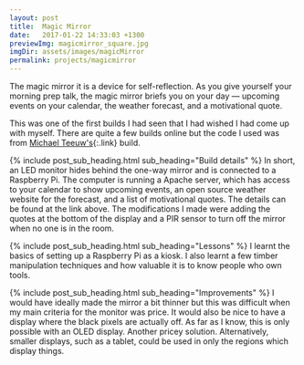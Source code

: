 ```yaml
---
layout: post
title:  Magic Mirror
date:   2017-01-22 14:33:03 +1300
previewImg: magicmirror_square.jpg
imgDir: assets/images/magicMirror
permalink: projects/magicmirror
---
```

The magic mirror it is a device for self-reflection. As you give yourself your morning prep talk, the magic mirror briefs you on your day &mdash; upcoming events on your calendar, the weather forecast, and a motivational quote.

This was one of the first builds I had seen that I had wished I had come up with myself. There are quite a few builds online but the code I used was from [Michael Teeuw's](http://michaelteeuw.nl/tagged/magicmirror){:.link} build. 

{% include post_sub_heading.html sub_heading="Build details" %}
In short, an LED monitor hides behind the one-way mirror and is connected to a Raspberry Pi. The computer is running a Apache server, which has access to your calendar to show upcoming events, an open source weather website for the forecast, and a list of motivational quotes. The details can be found at the link above. The modifications I made were adding the quotes at the bottom of the display and a PIR sensor to turn off the mirror when no one is in the room. 

{% include post_sub_heading.html sub_heading="Lessons" %}
I learnt the basics of setting up a Raspberry Pi as a kiosk. I also learnt a few timber manipulation techniques and how valuable it is to know people who own tools.

{% include post_sub_heading.html sub_heading="Improvements" %}
I would have ideally made the mirror a bit thinner but this was difficult when my main criteria for the monitor was price. It would also be nice to have a display where the black pixels are actually off. As far as I know, this is only possible with an OLED display. Another pricey solution. Alternatively, smaller displays, such as a tablet, could be used in only the regions which display things.